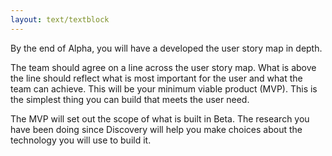```yaml
---
layout: text/textblock
---
```


By the end of Alpha, you will have a developed the user story map in depth.

The team should agree on a line across the user story map. What is above the line should reflect what is most important for the user and what the team can achieve. This will be your minimum viable product (MVP). This is the simplest thing you can build that meets the user need.

The MVP will set out the scope of what is built in Beta. The research you have been doing since Discovery will help you make choices about the technology you will use to build it.
